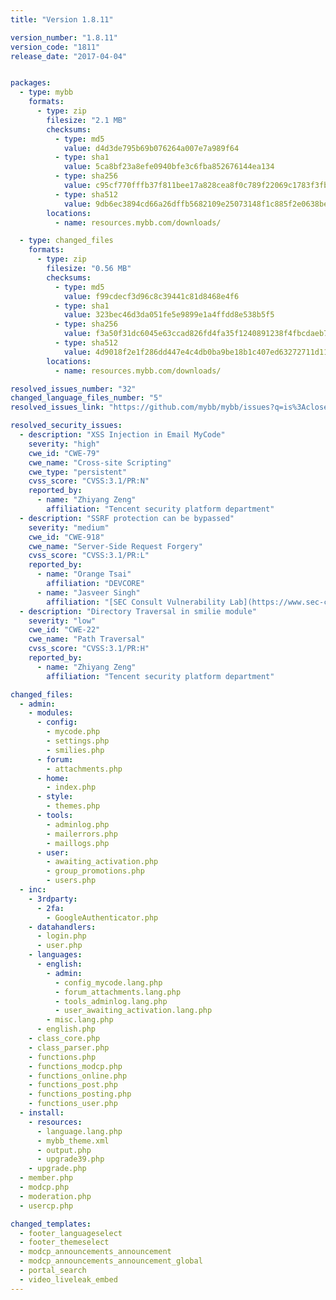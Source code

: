 ```yaml
---
title: "Version 1.8.11"

version_number: "1.8.11"
version_code: "1811"
release_date: "2017-04-04"


packages:
  - type: mybb
    formats:
      - type: zip
        filesize: "2.1 MB"
        checksums:
          - type: md5
            value: d4d3de795b69b076264a007e7a989f64
          - type: sha1
            value: 5ca8bf23a8efe0940bfe3c6fba852676144ea134
          - type: sha256
            value: c95cf770fffb37f811bee17a828cea8f0c789f22069c1783f3fb6f567fa7ca43
          - type: sha512
            value: 9db6ec3894cd66a26dffb5682109e25073148f1c885f2e0638be8c7d95eb2ba5e16db6dc66087431e919d849acdb7c2c11c95e247e99f6f8f44bcc19fe721015
        locations:
          - name: resources.mybb.com/downloads/

  - type: changed_files
    formats:
      - type: zip
        filesize: "0.56 MB"
        checksums:
          - type: md5
            value: f99cdecf3d96c8c39441c81d8468e4f6
          - type: sha1
            value: 323bec46d3da051fe5e9899e1a4ffdd8e538b5f5
          - type: sha256
            value: f3a50f31dc6045e63ccad826fd4fa35f1240891238f4fbcdaeb724835cd58f4d
          - type: sha512
            value: 4d9018f2e1f286dd447e4c4db0ba9be18b1c407ed63272711d11deb6a09d7e301967917d465e368d8ebdd046cc0c7c5a23308b8ed72f8d5f9e9307ba6a81f8e3
        locations:
          - name: resources.mybb.com/downloads/

resolved_issues_number: "32"
changed_language_files_number: "5"
resolved_issues_link: "https://github.com/mybb/mybb/issues?q=is%3Aclosed+milestone%3A1.8.11"

resolved_security_issues:
  - description: "XSS Injection in Email MyCode"
    severity: "high"
    cwe_id: "CWE-79"
    cwe_name: "Cross-site Scripting"
    cwe_type: "persistent"
    cvss_score: "CVSS:3.1/PR:N"
    reported_by:
      - name: "Zhiyang Zeng"
        affiliation: "Tencent security platform department"
  - description: "SSRF protection can be bypassed"
    severity: "medium"
    cwe_id: "CWE-918"
    cwe_name: "Server-Side Request Forgery"
    cvss_score: "CVSS:3.1/PR:L"
    reported_by:
      - name: "Orange Tsai"
        affiliation: "DEVCORE"
      - name: "Jasveer Singh"
        affiliation: "[SEC Consult Vulnerability Lab](https://www.sec-consult.com/)"
  - description: "Directory Traversal in smilie module"
    severity: "low"
    cwe_id: "CWE-22"
    cwe_name: "Path Traversal"
    cvss_score: "CVSS:3.1/PR:H"
    reported_by:
      - name: "Zhiyang Zeng"
        affiliation: "Tencent security platform department"

changed_files:
  - admin:
    - modules:
      - config:
        - mycode.php
        - settings.php
        - smilies.php
      - forum:
        - attachments.php
      - home:
        - index.php
      - style:
        - themes.php
      - tools:
        - adminlog.php
        - mailerrors.php
        - maillogs.php
      - user:
        - awaiting_activation.php
        - group_promotions.php
        - users.php
  - inc:
    - 3rdparty:
      - 2fa:
        - GoogleAuthenticator.php
    - datahandlers:
      - login.php
      - user.php
    - languages:
      - english:
        - admin:
          - config_mycode.lang.php
          - forum_attachments.lang.php
          - tools_adminlog.lang.php
          - user_awaiting_activation.lang.php
        - misc.lang.php
      - english.php
    - class_core.php
    - class_parser.php
    - functions.php
    - functions_modcp.php
    - functions_online.php
    - functions_post.php
    - functions_posting.php
    - functions_user.php
  - install:
    - resources:
      - language.lang.php
      - mybb_theme.xml
      - output.php
      - upgrade39.php
    - upgrade.php
  - member.php
  - modcp.php
  - moderation.php
  - usercp.php

changed_templates:
  - footer_languageselect
  - footer_themeselect
  - modcp_announcements_announcement
  - modcp_announcements_announcement_global
  - portal_search
  - video_liveleak_embed
---
```

